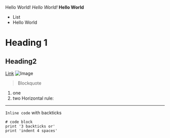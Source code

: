 Hello World!
*Hello  World!*
**Hello World**
- List
- Hello World
# Heading 1
## Heading2 
[Link](http://a.com)
![Image](http://url/a.png)
> Blockquote
1. one
2. two
Horizontal rule:
---
`Inline code` with backticks

```
# code block
print '3 backticks or'
print 'indent 4 spaces'
```



